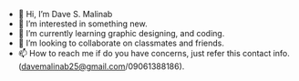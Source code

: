 - 👋 Hi, I’m Dave S. Malinab
- 👀 I’m interested in something new.
- 🌱 I’m currently learning graphic designing, and coding.
- 💞️ I’m looking to collaborate on classmates and friends.
- 📫 How to reach me if do you have concerns, just refer this contact info. (davemalinab25@gmail.com/09061388186).

<!---
Dave8203/Dave8203 is a ✨ special ✨ repository because its `README.md` (this file) appears on your GitHub profile.
You can click the Preview link to take a look at your changes.
--->
